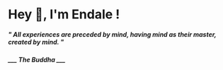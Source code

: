 <h1 title="head"> Hey 👋, I'm Endale !</h1>

**<h5><i>" All experiences are preceded by mind, having mind as their master, created by mind. "</i></h5>**

*<b>___ The Buddha ___</b>*
